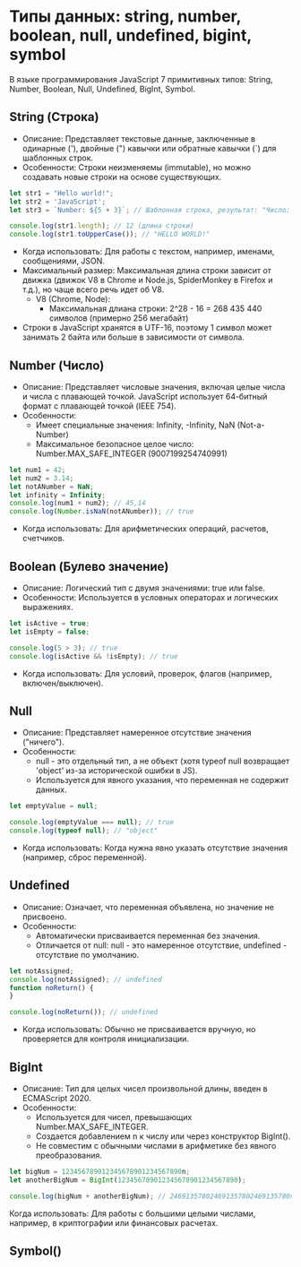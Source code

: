 # Типы данных: string, number, boolean, null, undefined, bigint, symbol

В языке программирования JavaScript 7 примитивных типов: String, Number, Boolean, Null, Undefined, BigInt, Symbol.

## String (Строка)

* Описание: Представляет текстовые данные, заключенные в одинарные ('), двойные (") кавычки или обратные кавычки (`) для
  шаблонных строк.
* Особенности: Строки неизменяемы (immutable), но можно создавать новые строки на основе существующих.

```js
let str1 = "Hello world!";
let str2 = 'JavaScript';
let str3 = `Number: ${5 + 3}`; // Шаблонная строка, результат: "Число: 8"

console.log(str1.length); // 12 (длина строки)
console.log(str1.toUpperCase()); // "HELLO WORLD!"
```

* Когда использовать: Для работы с текстом, например, именами, сообщениями, JSON.
* Максимальный размер: Максимальная длина строки зависит от движка (движок V8 в Chrome и Node.js, SpiderMonkey в Firefox
  и т.д.), но чаще всего речь идет об V8.
    * V8 (Chrome, Node):
        * Максимальная длиана строки: 2^28 - 16 = 268 435 440 символов (примерно 256 мегабайт)
* Строки в JavaScript хранятся в UTF-16, поэтому 1 символ может занимать 2 байта или больше в зависимости от символа.

## Number (Число)

* Описание: Представляет числовые значения, включая целые числа и числа с плавающей точкой. JavaScript использует
  64-битный формат с плавающей точкой (IEEE 754).
* Особенности:
    * Имеет специальные значения: Infinity, -Infinity, NaN (Not-a-Number)
    * Максимальное безопасное целое число: Number.MAX_SAFE_INTEGER (9007199254740991)

```js
let num1 = 42;
let num2 = 3.14;
let notANumber = NaN;
let infinity = Infinity;
console.log(num1 + num2); // 45,14
console.log(Number.isNaN(notANumber)); // true
```

* Когда использовать: Для арифметических операций, расчетов, счетчиков.

## Boolean (Булево значение)

* Описание: Логический тип с двумя значениями: true или false.
* Особенности: Используется в условных операторах и логических выражениях.

```js
let isActive = true;
let isEmpty = false;

console.log(5 > 3); // true
console.log(isActive && !isEmpty); // true
```

* Когда использовать: Для условий, проверок, флагов (например, включен/выключен).

## Null

* Описание: Представляет намеренное отсутствие значения ("ничего").
* Особенности:
    * null - это отдельный тип, а не объект (хотя typeof null возвращает 'object' из-за исторической ошибки в JS).
    * Используется для явного указания, что переменная не содержит данных.

```js
let emptyValue = null;

console.log(emptyValue === null); // true
console.log(typeof null); // "object"
```

* Когда использовать: Когда нужна явно указать отсутствие значения (например, сброс переменной).

## Undefined

* Описание: Означает, что переменная объявлена, но значение не присвоено.
* Особенности:
    * Автоматически присваивается переменная без значения.
    * Отличается от null: null - это намеренное отсутствие, undefined - отсутствие по умолчанию.

```js
let notAssigned;
console.log(notAssigned); // undefined
function noReturn() {
}

console.log(noReturn()); // undefined
```

* Когда использовать: Обычно не присваивается вручную, но проверяется для контроля инициализации.

## BigInt

* Описание: Тип для целых чисел произвольной длины, введен в ECMAScript 2020.
* Особенности:
    * Используется для чисел, превышающих Number.MAX_SAFE_INTEGER.
    * Создается добавлением n к числу или через конструктор BigInt().
    * Не совместим с обычными числами в арифметике без явного преобразования.

```js
let bigNum = 123456789012345678901234567890n;
let anotherBigNum = BigInt(123456789012345678901234567890);

console.log(bigNum + anotherBigNum); // 246913578024691357802469135780n
```

Когда использовать: Для работы с большими целыми числами, например, в криптографии или финансовых расчетах.

## Symbol()